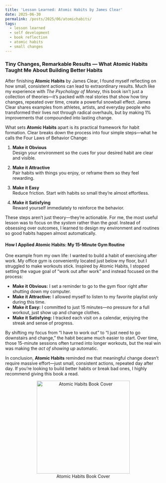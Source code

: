 ```yaml
---
title: 'Lesson Learned: Atomic Habits by James Clear'
date: 2025-06-30
permalink: /posts/2025/06/atomichabits/
tags:
  - lesson learned
  - self development
  - book reflection
  - atomic habits
  - small changes
---
```


### Tiny Changes, Remarkable Results — What **Atomic Habits** Taught Me About Building Better Habits

After finishing **Atomic Habits** by James Clear, I found myself reflecting on how small, consistent actions can lead to extraordinary results. Much like my experience with *The Psychology of Money*, this book isn’t just a collection of theories—it’s packed with real stories that show how tiny changes, repeated over time, create a powerful snowball effect. James Clear shares examples from athletes, artists, and everyday people who transformed their lives not through radical overhauls, but by making 1% improvements that compounded into lasting change.

What sets **Atomic Habits** apart is its practical framework for habit formation. Clear breaks down the process into four simple steps—what he calls the Four Laws of Behavior Change:

1. **Make it Obvious**  
   Design your environment so the cues for your desired habit are clear and visible.

2. **Make it Attractive**  
   Pair habits with things you enjoy, or reframe them so they feel rewarding.

3. **Make it Easy**  
   Reduce friction. Start with habits so small they’re almost effortless.

4. **Make it Satisfying**  
   Reward yourself immediately to reinforce the behavior.

These steps aren’t just theory—they’re actionable. For me, the most useful lesson was to focus on the *system* rather than the *goal*. Instead of obsessing over outcomes, I learned to design my environment and routines so good habits happen almost automatically.

#### How I Applied Atomic Habits: My 15-Minute Gym Routine

One example from my own life: I wanted to build a habit of exercising after work. My office gym is conveniently located just below my floor, but I struggled to make workouts stick. Inspired by Atomic Habits, I stopped setting the vague goal of “work out after work” and instead focused on the process:

- **Make it Obvious:** I set a reminder to go to the gym floor right after shutting down my computer.
- **Make it Attractive:** I allowed myself to listen to my favorite playlist only during this time.
- **Make it Easy:** I committed to just 15 minutes—no pressure for a full workout, just show up and change clothes.
- **Make it Satisfying:** I tracked each visit on a calendar, enjoying the streak and sense of progress.

By shifting my focus from “I have to work out” to “I just need to go downstairs and change,” the habit became much easier to start. Over time, those 15-minute sessions often turned into longer workouts, but the real win was making the *act of showing up* automatic.

In conclusion, **Atomic Habits** reminded me that meaningful change doesn’t require massive effort—just small, consistent actions, repeated day after day. If you’re looking to build better habits or break bad ones, I highly recommend giving this book a read.

<p align="center">
  <img src="https://images-na.ssl-images-amazon.com/images/I/91bYsX41DVL.jpg" alt="Atomic Habits Book Cover" width="300" height="auto" />
  <br>
  <caption>Atomic Habits Book Cover</caption>
</p>


